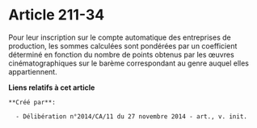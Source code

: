 # Article 211-34

Pour leur inscription sur le compte automatique des entreprises de production, les sommes calculées sont pondérées par un
coefficient déterminé en fonction du nombre de points obtenus par les œuvres cinématographiques sur le barème correspondant
au genre auquel elles appartiennent.

**Liens relatifs à cet article**

	**Créé par**:

	  - Délibération n°2014/CA/11 du 27 novembre 2014 - art., v. init.

